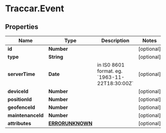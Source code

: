 # Traccar.Event

## Properties
Name | Type | Description | Notes
------------ | ------------- | ------------- | -------------
**id** | **Number** |  | [optional] 
**type** | **String** |  | [optional] 
**serverTime** | **Date** | in IS0 8601 format. eg. &#x60;1963-11-22T18:30:00Z&#x60; | [optional] 
**deviceId** | **Number** |  | [optional] 
**positionId** | **Number** |  | [optional] 
**geofenceId** | **Number** |  | [optional] 
**maintenanceId** | **Number** |  | [optional] 
**attributes** | [**ERRORUNKNOWN**](ERRORUNKNOWN.md) |  | [optional] 


